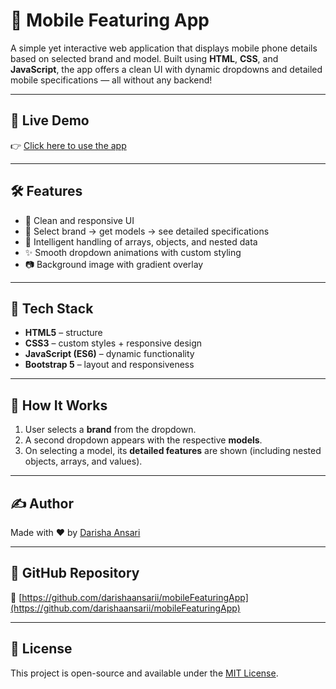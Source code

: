 # 📱 Mobile Featuring App

A simple yet interactive web application that displays mobile phone details based on selected brand and model. Built using **HTML**, **CSS**, and **JavaScript**, the app offers a clean UI with dynamic dropdowns and detailed mobile specifications — all without any backend!

---

## 🚀 Live Demo

👉 [Click here to use the app](https://darishaansarii.github.io/mobileFeaturingApp/)

---

## 🛠️ Features

- 🎨 Clean and responsive UI
- 📱 Select brand → get models → see detailed specifications
- 🧠 Intelligent handling of arrays, objects, and nested data
- ✨ Smooth dropdown animations with custom styling
- 📷 Background image with gradient overlay

---

## 📂 Tech Stack

- **HTML5** – structure
- **CSS3** – custom styles + responsive design
- **JavaScript (ES6)** – dynamic functionality
- **Bootstrap 5** – layout and responsiveness

---

## 🔧 How It Works

1. User selects a **brand** from the dropdown.
2. A second dropdown appears with the respective **models**.
3. On selecting a model, its **detailed features** are shown (including nested objects, arrays, and values).

---

## ✍️ Author

Made with ❤️ by [Darisha Ansari](https://github.com/darishaansarii)

---

## 📌 GitHub Repository

🔗 [https://github.com/darishaansarii/mobileFeaturingApp](https://github.com/darishaansarii/mobileFeaturingApp)

---

## 📄 License

This project is open-source and available under the [MIT License](LICENSE).



